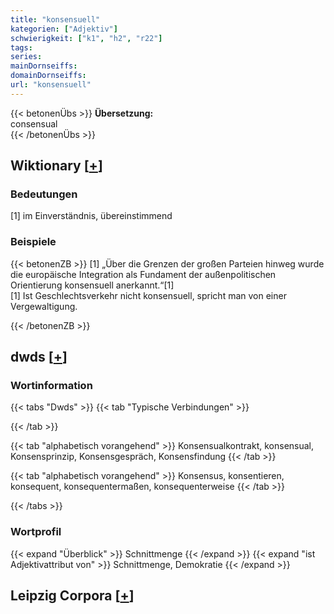 ```yaml
---
title: "konsensuell"
kategorien: ["Adjektiv"]
schwierigkeit: ["k1", "h2", "r22"]
tags:
series:
mainDornseiffs:
domainDornseiffs:
url: "konsensuell"
---
```


{{< betonenÜbs >}}
**Übersetzung:**  
consensual  
{{< /betonenÜbs >}}

## Wiktionary [[+](https://de.wiktionary.org/wiki/konsensuell)]

### Bedeutungen
[1] im Einverständnis, übereinstimmend  

### Beispiele
{{< betonenZB >}}
[1] „Über die Grenzen der großen Parteien hinweg wurde die europäische Integration als Fundament der außenpolitischen Orientierung konsensuell anerkannt.“[1]  
[1] Ist Geschlechtsverkehr nicht konsensuell, spricht man von einer Vergewaltigung.  

{{< /betonenZB >}}


## dwds [[+](https://www.dwds.de/wb/konsensuell)]

### Wortinformation
{{< tabs "Dwds" >}}
{{< tab "Typische Verbindungen" >}}

{{< /tab >}}

{{< tab "alphabetisch vorangehend" >}}
Konsensualkontrakt, konsensual, Konsensprinzip, Konsensgespräch, Konsensfindung
{{< /tab >}}

{{< tab "alphabetisch vorangehend" >}}
Konsensus, konsentieren, konsequent, konsequentermaßen, konsequenterweise
{{< /tab >}}

{{< /tabs >}}

### Wortprofil
{{< expand "Überblick" >}} Schnittmenge {{< /expand >}}
{{< expand "ist Adjektivattribut von" >}} Schnittmenge, Demokratie {{< /expand >}}

## Leipzig Corpora [[+](https://corpora.uni-leipzig.de/en/res?word=konsensuell&corpusId=deu_newscrawl-public_2018)]

